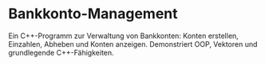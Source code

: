 # Bankkonto-Management
Ein C++-Programm zur Verwaltung von Bankkonten: Konten erstellen, Einzahlen, Abheben und Konten anzeigen. Demonstriert OOP, Vektoren und grundlegende C++-Fähigkeiten.
